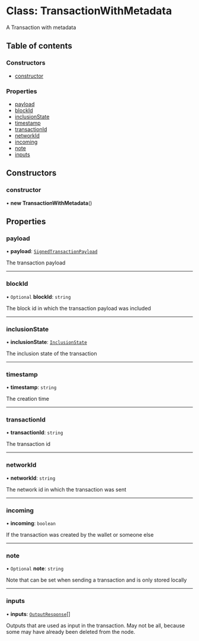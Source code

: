 # Class: TransactionWithMetadata

A Transaction with metadata

## Table of contents

### Constructors

- [constructor](TransactionWithMetadata.md#constructor)

### Properties

- [payload](TransactionWithMetadata.md#payload)
- [blockId](TransactionWithMetadata.md#blockid)
- [inclusionState](TransactionWithMetadata.md#inclusionstate)
- [timestamp](TransactionWithMetadata.md#timestamp)
- [transactionId](TransactionWithMetadata.md#transactionid)
- [networkId](TransactionWithMetadata.md#networkid)
- [incoming](TransactionWithMetadata.md#incoming)
- [note](TransactionWithMetadata.md#note)
- [inputs](TransactionWithMetadata.md#inputs)

## Constructors

### constructor

• **new TransactionWithMetadata**()

## Properties

### payload

• **payload**: [`SignedTransactionPayload`](SignedTransactionPayload.md)

The transaction payload

___

### blockId

• `Optional` **blockId**: `string`

The block id in which the transaction payload was included

___

### inclusionState

• **inclusionState**: [`InclusionState`](../enums/InclusionState.md)

The inclusion state of the transaction

___

### timestamp

• **timestamp**: `string`

The creation time

___

### transactionId

• **transactionId**: `string`

The transaction id

___

### networkId

• **networkId**: `string`

The network id in which the transaction was sent

___

### incoming

• **incoming**: `boolean`

If the transaction was created by the wallet or someone else

___

### note

• `Optional` **note**: `string`

Note that can be set when sending a transaction and is only stored locally

___

### inputs

• **inputs**: [`OutputResponse`](OutputResponse.md)[]

Outputs that are used as input in the transaction.
May not be all, because some may have already been deleted from the node.

